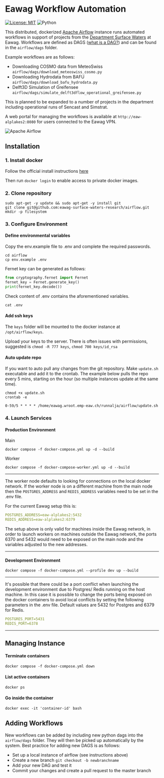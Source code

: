 # Eawag Workflow Automation

[![License: MIT][mit-by-shield]][mit-by] ![Python][python-by-shield]

This distributed, dockerized [Apache Airflow](https://airflow.apache.org) instance runs automated workflows in support of projects from the [Department Surface Waters](https://www.eawag.ch/en/department/surf) at Eawag. 
Workflows are defined as DAGS ([what is a DAG?](https://airflow.apache.org/docs/apache-airflow/1.10.10/concepts.html#dags)) and can be found in the `airflow/dags` folder. 

Example workflows are as follows:

- Downloading COSMO data from MeteoSwiss `airflow/dags/download_meteoswiss_cosmo.py`
- Downloading Hydrodata from BAFU `airflow/dags/download_bafu_hydrodata.py`
- Delft3D Simulation of Greifensee `airflow/dags/simulate_delft3dflow_operational_greifensee.py`

This is planned to be expanded to a number of projects in the department including operational runs of Sencast and Simstrat.

A web portal for managing the workflows is available at `http://eaw-alplakes2:8080` for users connected to the Eawag VPN.

![Apache Airflow][Airflow]

## Installation

### 1. Install docker

Follow the official install instructions [here](https://docs.docker.com/engine/install/)

Then run `docker login` to enable access to private docker images.

### 2. Clone repository
```console
sudo apt-get -y update && sudo apt-get -y install git
git clone git@github.com:eawag-surface-waters-research/airflow.git
mkdir -p filesystem
```

### 3. Configure Environment

#### Define environmental variables
Copy the env.example file to .env and complete the required passwords.
```console
cd airflow
cp env.example .env
```
Fernet key can be generated as follows:
```python
from cryptography.fernet import Fernet
fernet_key = Fernet.generate_key()
print(fernet_key.decode())
```
Check content of .env contains the aforementioned variables.
```console
cat .env
```

#### Add ssh keys

The `keys` folder will be mounted to the docker instance at `/opt/airflow/keys`.

Upload your keys to the server. There is often issues with permissions, suggested is `chmod -R 777 keys`, `chmod 700 keys/id_rsa`

#### Auto update repo

If you want to auto pull any changes from the git repository. Make `update.sh` executable and add it to the crontab.
The example below pulls the repo every 5 mins, starting on the hour (so multiple instances update at the same time). 

```console
chmod +x update.sh
crontab -e
```
```crontab
0-59/5 * * * * /home/eawag.wroot.emp-eaw.ch/runnalja/airflow/update.sh
```


### 4. Launch Services

#### Production Environment
Main
```console 
docker compose -f docker-compose.yml up -d --build 
```
Worker
```console 
docker compose -f docker-compose-worker.yml up -d --build 
```
***
The worker node defaults to looking for connections on the local docker network.
If the worker node is on a different machine from the main node then the `POSTGRES_ADDRESS` and `REDIS_ADDRESS` variables need to be set in the .env file.

For the current Eawag setup this is:
```yaml
POSTGRES_ADDRESS=eaw-alplakes2:5432
REDIS_ADDRESS=eaw-alplakes2:6379
```
The setup above is only valid for machines inside the Eawag network, in order to launch workers on machines outside the Eawag network, 
the ports 6370 and 5432 would need to be exposed on the main node and the variables adjusted to the new addresses.
***
#### Development Environment
```console 
docker compose -f docker-compose.yml --profile dev up --build
```

***
It's possible that there could be a port conflict when launching the development environment due to Postgres/ Redis running on the host machine.
In this case it is possible to change the ports being exposed on the docker containers to avoid local conflicts by setting the following parameters in the .env file.
Default values are 5432 for Postgres and 6379 for Redis. 
```yaml
POSTGRES_PORT=5431
REDIS_PORT=6378
```

***

## Managing Instance

#### Terminate containers
```console 
docker compose -f docker-compose.yml down
```

#### List active containers
```console 
docker ps
```

#### Go inside the container
```console 
docker exec -it 'container-id' bash
```

## Adding Workflows

New workflows can be added by including new python dags into the `airflow/dags` folder. 
They will then be picked up automatically by the system. Best practice for adding new DAGS is as follows:

- Set up a local instance of airflow (see instructions above)
- Create a new branch `git checkout -b newbranchname`
- Add your new DAG and test it
- Commit your changes and create a pull request to the master branch

[mit-by]: https://opensource.org/licenses/MIT
[mit-by-shield]: https://img.shields.io/badge/License-MIT-g.svg
[python-by-shield]: https://img.shields.io/badge/Python-3.9-g
[airflow]: https://img.shields.io/badge/Apache%20Airflow-017CEE?style=for-the-badge&logo=Apache%20Airflow&logoColor=white


